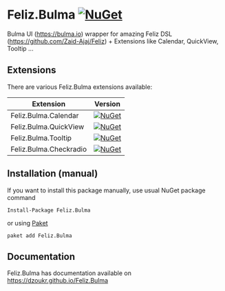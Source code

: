 # Feliz.Bulma [![NuGet](https://img.shields.io/nuget/v/Feliz.Bulma.svg?style=flat)](https://www.nuget.org/packages/Feliz.Bulma/)

Bulma UI (https://bulma.io) wrapper for amazing Feliz DSL (https://github.com/Zaid-Ajaj/Feliz) + Extensions like Calendar, QuickView, Tooltip ...

## Extensions
There are various Feliz.Bulma extensions available:

| Extension  | Version |
|---|---|
| Feliz.Bulma.Calendar | [![NuGet](https://img.shields.io/nuget/v/Feliz.Bulma.Calendar.svg?style=flat)](https://www.nuget.org/packages/Feliz.Bulma.Calendar/)  |
| Feliz.Bulma.QuickView | [![NuGet](https://img.shields.io/nuget/v/Feliz.Bulma.QuickView.svg?style=flat)](https://www.nuget.org/packages/Feliz.Bulma.QuickView/)  |
| Feliz.Bulma.Tooltip | [![NuGet](https://img.shields.io/nuget/v/Feliz.Bulma.Tooltip.svg?style=flat)](https://www.nuget.org/packages/Feliz.Bulma.Tooltip/)  |
| Feliz.Bulma.Checkradio | [![NuGet](https://img.shields.io/nuget/v/Feliz.Bulma.Checkradio.svg?style=flat)](https://www.nuget.org/packages/Feliz.Bulma.Checkradio/)  |


## Installation (manual)
If you want to install this package manually, use usual NuGet package command 

    Install-Package Feliz.Bulma 

or using [Paket](http://fsprojects.github.io/Paket/getting-started.html) 

    paket add Feliz.Bulma 

## Documentation

Feliz.Bulma has documentation available on https://dzoukr.github.io/Feliz.Bulma 